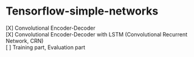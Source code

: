 # Tensorflow-simple-networks   

 [X] Convolutional Encoder-Decoder   
 [X] Convolutional Encoder-Decoder with LSTM (Convolutional Recurrent Network, CRN)   
 [ ] Training part, Evaluation part   
